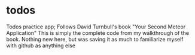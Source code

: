 # todos
Todos practice app; Follows David Turnbull's book "Your Second Meteor Application"
This is simply the complete code from my walkthrough of the book.  Nothing new here, but was saving it as 
much to familiarize myself with github as anything else 
